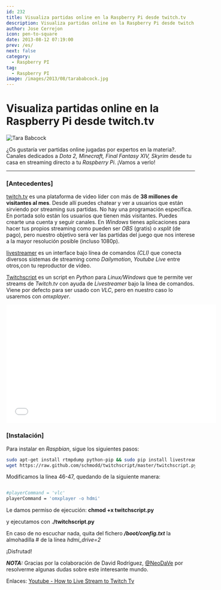 ```yaml
---
id: 232
title: Visualiza partidas online en la Raspberry Pi desde twitch.tv
description: Visualiza partidas online en la Raspberry Pi desde twitch.tv
author: Jose Cerrejon
icon: pen-to-square
date: 2013-08-12 07:19:00
prev: /es/
next: false
category:
  - Raspberry PI
tag:
  - Raspberry PI
image: /images/2013/08/tarababcock.jpg
---
```


# Visualiza partidas online en la Raspberry Pi desde twitch.tv

![Tara Babcock](/images/2013/08/tarababcock.jpg)

¿Os gustaría ver partidas online jugadas por expertos en la materia?. Canales dedicados a *Dota 2, Minecraft, Final Fantasy XIV, Skyrim* desde tu casa en streaming directo a tu *Raspberry Pi*. ¡Vamos a verlo!

- - -
###  [Antecedentes]

[twitch.tv](http://twitch.tv/) es una plataforma de video líder con más de **38 millones de visitantes al mes**. Desde allí puedes chatear y ver a usuarios que están sirviendo por streaming sus partidas. No hay una programación específica. En portada solo están los usuarios que tienen más visitantes. Puedes crearte una cuenta y seguir canales. En *Windows* tienes aplicaciones para hacer tus propios streaming como pueden ser *OBS* (gratis) o *xsplit* (de pago), pero nuestro objetivo será ver las partidas del juego que nos interese a la mayor resolución posible (incluso 1080p).

[livestreamer](http://livestreamer.tanuki.se) es un interface bajo línea de comandos *(CLI)* que conecta diversos sistemas de streaming como *Dailymotion*, *Youtube Live* entre otros,con tu reproductor de vídeo.

[Twitchscript](https://raw.github.com/schmodd/twitchscript) es un script en *Python* para *Linux/Windows* que te permite ver streams de *Twitch.tv* con ayuda de *Livestreamer* bajo la línea de comandos. Viene por defecto para ser usado con *VLC*, pero en nuestro caso lo usaremos con *omxplayer*.

<iframe width="560" height="315" src="//www.youtube.com/embed/izPpzS_S3GY" frameborder="0" allowfullscreen></iframe>

###  [Instalación]

Para instalar en *Raspbian*, sigue los siguientes pasos:

```bash
sudo apt-get install rtmpdump python-pip && sudo pip install livestreamer
wget https://raw.github.com/schmodd/twitchscript/master/twitchscript.py
```

Modificamos la línea 46-47, quedando de la siguiente manera:

```bash

#playerCommand = 'vlc'
playerCommand = 'omxplayer -o hdmi'

```

Le damos permiso de ejecución: **chmod +x twitchscript.py**

y ejecutamos con **./twitchscript.py**

En caso de no escuchar nada, quita del fichero ***/boot/config.txt*** la almohadilla # de la línea *hdmi_drive=2* 

¡Disfrutad!

***NOTA:*** Gracias por la colaboración de David Rodríguez, [@NeoDaVe](http://twitter.com/neodave) por resolverme algunas dudas sobre este interesante mundo.

Enlaces: [Youtube - How to Live Stream to Twitch Tv](http://www.youtube.com/watch?v=S5LxyEJTpho)